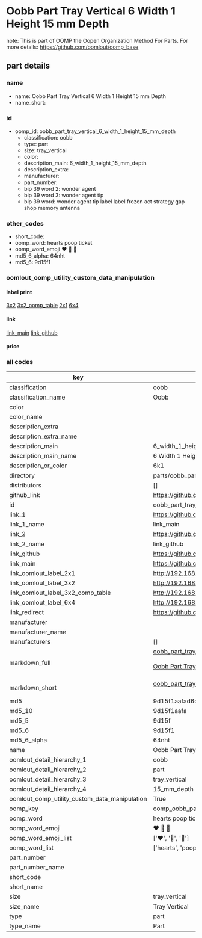 # Oobb Part Tray Vertical 6 Width 1 Height 15 mm Depth  

note: This is part of OOMP the Oopen Organization Method For Parts. For more details: https://github.com/oomlout/oomp_base

##  part details
  







### name
* name: Oobb Part Tray Vertical 6 Width 1 Height 15 mm Depth
* name_short: 
### id
* oomp_id: oobb_part_tray_vertical_6_width_1_height_15_mm_depth
  * classification: oobb
  * type: part
  * size: tray_vertical
  * color: 
  * description_main: 6_width_1_height_15_mm_depth
  * description_extra: 
  * manufacturer: 
  * part_number: 
  * bip 39 word 2: wonder agent
  * bip 39 word 3: wonder agent tip
  * bip 39 word: wonder agent tip label label frozen act strategy gap shop memory antenna

### other_codes
* short_code: 
* oomp_word: hearts poop ticket
* oomp_word_emoji :hearts: :poop: :ticket:
* md5_6_alpha: 64nht
* md5_6: 9d15f1






### oomlout_oomp_utility_custom_data_manipulation
#### label print
[3x2](http://192.168.1.245:1112/?label=oomp%2064nht)
[3x2_oomp_table](http://192.168.1.108:1112/?label=oomp%2064nht)
[2x1](http://192.168.1.242:1112/?label=oomp%2064nht)
[6x4](http://192.168.1.55:1112/?label=oomp%2064nht)    

#### link

[link_main](https://github.com/oomlout/oomlout_oomp_version_1_messy/tree/main/parts/oobb_part_tray_vertical_6_width_1_height_15_mm_depth) [link_github](https://github.com/oomlout/oomlout_oomp_version_1_messy/tree/main/parts/oobb_part_tray_vertical_6_width_1_height_15_mm_depth)                             

#### price







### all codes 
| key | value |  
| --- | --- |  
| classification | oobb |  
| classification_name | Oobb |  
| color |  |  
| color_name |  |  
| description_extra |  |  
| description_extra_name |  |  
| description_main | 6_width_1_height_15_mm_depth |  
| description_main_name | 6 Width 1 Height 15 mm Depth |  
| description_or_color | 6k1 |  
| directory | parts/oobb_part_tray_vertical_6_width_1_height_15_mm_depth |  
| distributors | [] |  
| github_link | https://github.com/oomlout/oomlout_oomp_part_src/tree/main/parts/oobb_part_tray_vertical_6_width_1_height_15_mm_depth |  
| id | oobb_part_tray_vertical_6_width_1_height_15_mm_depth |  
| link_1 | https://github.com/oomlout/oomlout_oomp_version_1_messy/tree/main/parts/oobb_part_tray_vertical_6_width_1_height_15_mm_depth |  
| link_1_name | link_main |  
| link_2 | https://github.com/oomlout/oomlout_oomp_version_1_messy/tree/main/parts/oobb_part_tray_vertical_6_width_1_height_15_mm_depth |  
| link_2_name | link_github |  
| link_github | https://github.com/oomlout/oomlout_oomp_version_1_messy/tree/main/parts/oobb_part_tray_vertical_6_width_1_height_15_mm_depth |  
| link_main | https://github.com/oomlout/oomlout_oomp_version_1_messy/tree/main/parts/oobb_part_tray_vertical_6_width_1_height_15_mm_depth |  
| link_oomlout_label_2x1 | http://192.168.1.242:1112/?label=oomp%2064nht |  
| link_oomlout_label_3x2 | http://192.168.1.245:1112/?label=oomp%2064nht |  
| link_oomlout_label_3x2_oomp_table | http://192.168.1.108:1112/?label=oomp%2064nht |  
| link_oomlout_label_6x4 | http://192.168.1.55:1112/?label=oomp%2064nht |  
| link_redirect | https://github.com/oomlout/oomlout_oomp_version_1_messy/tree/main/parts/oobb_part_tray_vertical_6_width_1_height_15_mm_depth |  
| manufacturer |  |  
| manufacturer_name |  |  
| manufacturers | [] |  
| markdown_full | [oobb_part_tray_vertical_6_width_1_height_15_mm_depth](none)<br>[](none)<br>[Oobb Part Tray Vertical 6 Width 1 Height 15 Mm Depth](none)<br><br> |  
| markdown_short | [oobb_part_tray_vertical_6_width_1_height_15_mm_depth](none)<br><br> |  
| md5 | 9d15f1aafad6c04d76be17c3c5013fe8 |  
| md5_10 | 9d15f1aafa |  
| md5_5 | 9d15f |  
| md5_6 | 9d15f1 |  
| md5_6_alpha | 64nht |  
| name | Oobb Part Tray Vertical 6 Width 1 Height 15 mm Depth |  
| oomlout_detail_hierarchy_1 | oobb |  
| oomlout_detail_hierarchy_2 | part |  
| oomlout_detail_hierarchy_3 | tray_vertical |  
| oomlout_detail_hierarchy_4 | 15_mm_depth |  
| oomlout_oomp_utility_custom_data_manipulation | True |  
| oomp_key | oomp_oobb_part_tray_vertical_6_width_1_height_15_mm_depth |  
| oomp_word | hearts poop ticket |  
| oomp_word_emoji | :hearts: :poop: :ticket: |  
| oomp_word_emoji_list | [':hearts:', ':poop:', ':ticket:'] |  
| oomp_word_list | ['hearts', 'poop', 'ticket'] |  
| part_number |  |  
| part_number_name |  |  
| short_code |  |  
| short_name |  |  
| size | tray_vertical |  
| size_name | Tray Vertical |  
| type | part |  
| type_name | Part |  
